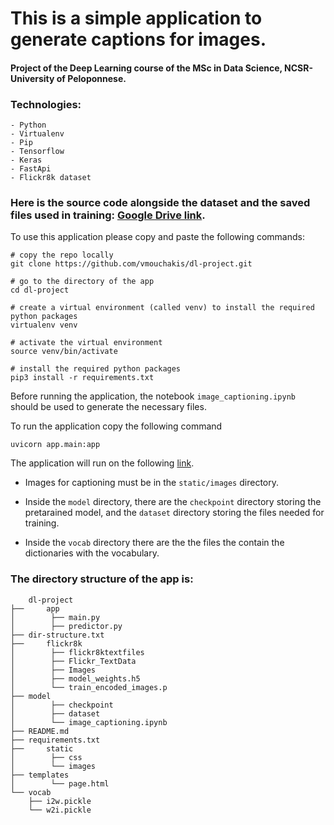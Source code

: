 # This is a simple application to generate captions for images.
#### Project of the Deep Learning course of the MSc in Data Science, NCSR-University of Peloponnese.

### Technologies:
    - Python
    - Virtualenv
    - Pip
    - Tensorflow
    - Keras
    - FastApi
    - Flickr8k dataset

### Here is the source code alongside the dataset and the saved files used in training: [Google Drive link](https://drive.google.com/drive/u/3/folders/1YlFUuwD4ea6z_nkZrA8xsmXH2RAkaBMZ).

To use this application please copy and paste the following commands:
```
# copy the repo locally
git clone https://github.com/vmouchakis/dl-project.git

# go to the directory of the app
cd dl-project

# create a virtual environment (called venv) to install the required python packages
virtualenv venv

# activate the virtual environment
source venv/bin/activate

# install the required python packages
pip3 install -r requirements.txt
```

Before running the application, the notebook `image_captioning.ipynb` should be used to generate the necessary files.

To run the application copy the following command
```
uvicorn app.main:app
```

The application will run on the following [link](http://localhost:8000/).

* Images for captioning must be in the `static/images` directory.

* Inside the `model` directory, there are the `checkpoint` directory storing the pretarained model, and the `dataset` directory storing the files needed for training.

* Inside the `vocab` directory there are the the files the contain the dictionaries with the vocabulary.

### The directory structure of the app is:
```
    dl-project
├──     app
│        ├── main.py
│        ├── predictor.py
├── dir-structure.txt
├──     flickr8k
│        ├── flickr8ktextfiles
│        ├── Flickr_TextData
│        ├── Images
│        ├── model_weights.h5
│        └── train_encoded_images.p
├── model
│        ├── checkpoint
│        ├── dataset
│        └── image_captioning.ipynb
├── README.md
├── requirements.txt
├──     static
│        ├── css
│        └── images
├── templates
│        └── page.html
└── vocab
    ├── i2w.pickle
    └── w2i.pickle


```